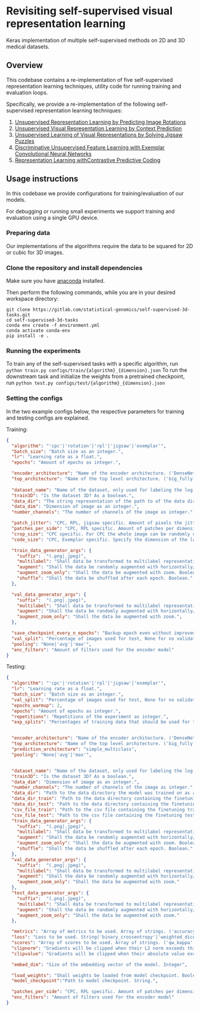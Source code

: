 # Revisiting self-supervised visual representation learning

Keras implementation of multiple self-supervised methods on 2D and 3D medical datasets.

## Overview

This codebase contains a re-implementation of five self-supervised representation learning
techniques, utility code for running training and evaluation loops.

Specifically, we provide a re-implementation of the following self-supervised representation learning techniques:

1.  [Unsupervised Representation Learning by Predicting Image Rotations](https://arxiv.org/abs/1803.07728)
2.  [Unsupervised Visual Representation Learning by Context Prediction](https://arxiv.org/abs/1505.05192)
3.  [Unsupervised Learning of Visual Representations by Solving Jigsaw Puzzles](https://arxiv.org/abs/1603.09246)
4.  [Discriminative Unsupervised Feature Learning with Exemplar Convolutional
    Neural Networks](https://arxiv.org/abs/1406.6909)
5.  [Representation Learning withContrastive Predictive Coding](https://arxiv.org/pdf/1807.03748.pdf)

## Usage instructions

In this codebase we provide configurations for training/evaluation of our models.

For debugging or running small experiments we support training and evaluation using a single GPU device.

### Preparing data

Our implementations of the algorithms require the data to be squared for 2D or cubic for 3D images.

### Clone the repository and install dependencies

Make sure you have [anaconda](https://docs.conda.io/projects/conda/en/latest/user-guide/install/index.html) installed.

Then perform the following commands, while you are in your desired workspace directory:
```shell script
git clone https://gitlab.com/statistical-genomics/self-supervised-3d-tasks.git
cd self-supervised-3d-tasks
conda env create -f environment.yml
conda activate conda-env
pip install -e .
```

### Running the experiments
To train any of the self-supervised tasks with a specific algorithm, run `python train.py configs/train/{algorithm}_{dimension}.json`
To run the downstream task and initialize the weights from a pretrained checkpoint, run `python test.py configs/test/{algorithm}_{dimension}.json`

### Setting the configs

In the two example configs below, the respective parameters for training and testing configs are explained.

Training:
```json 
{
  "algorithm": "'cpc'|'rotation'|'rpl'|'jigsaw'|'exemplar'",
  "batch_size": "Batch size as an integer.",
  "lr": "Learning rate as a float.",
  "epochs": "Amount of epochs as integer.",

  "encoder_architecture": "Name of the encoder architecture. ('DenseNet121'|'InceptionV3'|'ResNet50'|'ResNet50V2'|'ResNet101'|'ResNet101V2'|'ResNet152'|'InceptionResNetV2')",
  "top_architecture": "Name of the top level architecture. ('big_fully'|'simple_multiclass'|'unet_3d_upconv'|'unet_3d_upconv_patches') ",
    
  "dataset_name": "Name of the dataset, only used for labeling the log data.",
  "train3D": "Is the dataset 3D? As a boolean.",
  "data_dir": "The string representation of the path to of the data directory.",
  "data_dim": "Dimension of image as an integer.",
  "number_channels": "The number of channels of the image as integer.",

  "patch_jitter": "CPC, RPL, jigsaw specific. Amount of pixels the jitter every patch should have as an integer.",
  "patches_per_side": "CPC, RPL specific. Amount of patches per dimension. 2 patches per side result in 8 patches for a 2D and 16 patches for a 3D image. As integer.",
  "crop_size": "CPC specific. For CPC the whole image can be randomly cropped to a smaller size to make the self-supervised task harder",
  "code_size": "CPC, Exemplar specific. Specify the dimension of the latent space",

  "train_data_generator_args": {
    "suffix":  "(.png|.jpeg)",
    "multilabel": "Shall data be transformed to multilabel representation. (0 => [0, 0], 1 => [1, 0], 2 => [1, 1]",
    "augment": "Shall the data be randomly augmented with horizontally/vertically flip and/or zoom. Boolean.",
    "augment_zoom_only": "Shall the data be augmented with zoom. Boolean.",
    "shuffle": "Shall the data be shuffled after each epoch. Boolean."
  },

  "val_data_generator_args": {
    "suffix":  "(.png|.jpeg)",
    "multilabel": "Shall data be transformed to multilabel representation. (0 => [0, 0], 1 => [1, 0], 2 => [1, 1]",
    "augment": "Shall the data be randomly augmented with horizontally/vertically flip and/or zoom.",
    "augment_zoom_only": "Shall the data be augmented with zoom.",
  },

  "save_checkpoint_every_n_epochs": "Backup epoch even without improvements every n epochs. As Integer.",
  "val_split": "Percentage of images used for test, None for no validation set. Float between 0 and 1.",
  "pooling": "None|'avg'|'max'",
  "enc_filters": "Amount of filters used for the encoder model"
}
```

Testing:
```json
{
  "algorithm": "'cpc'|'rotation'|'rpl'|'jigsaw'|'exemplar'",
  "lr": "Learning rate as a float.",
  "batch_size": "Batch size as an integer.",
  "val_split": "Percentage of images used for test, None for no validation set. Float between 0 and 1.",
  "epochs_warmup": 2,
  "epochs": "Amount of epochs as integer.",
  "repetitions": "Repetitions of the experiment as integer.",
  "exp_splits": "Percentages of training data that should be used for the experiments. Array of integers ([100,10,1,50,25])",


  "encoder_architecture": "Name of the encoder architecture. ('DenseNet121'|'InceptionV3'|'ResNet50'|'ResNet50V2'|'ResNet101'|'ResNet101V2'|'ResNet152'|'InceptionResNetV2')",
  "top_architecture": "Name of the top level architecture. ('big_fully'|'simple_multiclass'|'unet_3d_upconv'|'unet_3d_upconv_patches') ",
  "prediction_architecture": "simple_multiclass",
  "pooling": "None|'avg'|'max'",


  "dataset_name": "Name of the dataset, only used for labeling the log data.",
  "train3D": "Is the dataset 3D? As a boolean.",
  "data_dim": "Dimension of image as an integer.",
  "number_channels": "The number of channels of the image as integer.",
  "data_dir": "Path to the data directory the model was trained on as a string",
  "data_dir_train": "Path to the data directory containing the finetuning train data as a string.",
  "data_dir_test": "Path to the data directory containing the finetuning test data as a string.",
  "csv_file_train": "Path to the csv file containing the finetuning train data as a string.",
  "csv_file_test": "Path to the csv file containing the finetuning test data as a string.",
  "train_data_generator_args": {
    "suffix":  "(.png|.jpeg)",
    "multilabel": "Shall data be transformed to multilabel representation. (0 => [0, 0], 1 => [1, 0], 2 => [1, 1]",
    "augment": "Shall the data be randomly augmented with horizontally/vertically flip and/or zoom. Boolean.",
    "augment_zoom_only": "Shall the data be augmented with zoom. Boolean.",
    "shuffle": "Shall the data be shuffled after each epoch. Boolean."
  },
  "val_data_generator_args": {
    "suffix":  "(.png|.jpeg)",
    "multilabel": "Shall data be transformed to multilabel representation. (0 => [0, 0], 1 => [1, 0], 2 => [1, 1]",
    "augment": "Shall the data be randomly augmented with horizontally/vertically flip and/or zoom.",
    "augment_zoom_only": "Shall the data be augmented with zoom."
  },
  "test_data_generator_args": {
    "suffix":  "(.png|.jpeg)",
    "multilabel": "Shall data be transformed to multilabel representation. (0 => [0, 0], 1 => [1, 0], 2 => [1, 1]",
    "augment": "Shall the data be randomly augmented with horizontally/vertically flip and/or zoom.",
    "augment_zoom_only": "Shall the data be augmented with zoom."
  },

  "metrics": "Array of metrics to be used. Array of strings. ('accuracy'|'mse')",
  "loss": "Loss to be used. String('binary_crossentropy'|'weighted_dice_loss'|'weighted_sum_loss'|'weighted_categorical_crossentropy'|'jaccard_distance')",
  "scores": "Array of scores to be used. Array of strings. ('qw_kappa'|'qw_kappa_kaggle'|'cat_accuracy'|'cat_acc_kaggle'|'dice'|'jaccard')",
  "clipnorm": "Gradients will be clipped when their L2 norm exceeds this value.",
  "clipvalue": "Gradients will be clipped when their absolute value exceeds this value.",

  "embed_dim": "Size of the embedding vector of the model. Integer",

  "load_weights": "Shall weights be loaded from model checkpoint. Boolean.",
  "model_checkpoint":"Path to model checkpoint. String.",

  "patches_per_side": "CPC, RPL specific. Amount of patches per dimension. 2 patches per side result in 8 patches for a 2D and 16 patches for a 3D image. As integer.",
  "enc_filters": "Amount of filters used for the encoder model"
}
```